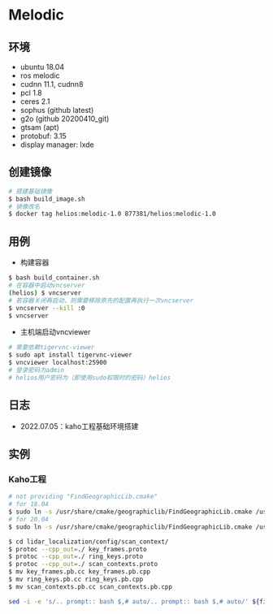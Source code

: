 # Melodic

## 环境

- ubuntu 18.04
- ros melodic
- cudnn 11.1, cudnn8
- pcl 1.8
- ceres 2.1
- sophus (github latest)
- g2o (github 20200410_git) 
- gtsam (apt)  
- protobuf: 3.15
- display manager: lxde

## 创建镜像

```bash
# 搭建基础镜像
$ bash build_image.sh
# 镜像改名
$ docker tag helios:melodic-1.0 877381/helios:melodic-1.0
```

## 用例

- 构建容器

```bash
$ bash build_container.sh
# 在容器中启动vncserver
(helios) $ vncserver
# 若容器关闭再启动，则需要移除原先的配置再执行一次vncserver
$ vncserver --kill :0
$ vncserver
```

- 主机端启动vncviewer

```bash
# 需要依赖tigervnc-viewer
$ sudo apt install tigervnc-viewer
$ vncviewer localhost:25900
# 登录密码为admin
# helios用户密码为（即使用sudo权限时的密码）helios
```

## 日志

- 2022.07.05：kaho工程基础环境搭建

## 实例

### Kaho工程

```bash
# not providing "FindGeographicLib.cmake" 
# for 18.04
$ sudo ln -s /usr/share/cmake/geographiclib/FindGeographicLib.cmake /usr/share/cmake-3.10/Modules/
# for 20.04
$ sudo ln -s /usr/share/cmake/geographiclib/FindGeographicLib.cmake /usr/share/cmake-3.16/Modules/

$ cd lidar_localization/config/scan_context/
$ protoc --cpp_out=./ key_frames.proto
$ protoc --cpp_out=./ ring_keys.proto
$ protoc --cpp_out=./ scan_contexts.proto
$ mv key_frames.pb.cc key_frames.pb.cpp
$ mv ring_keys.pb.cc ring_keys.pb.cpp
$ mv scan_contexts.pb.cc scan_contexts.pb.cpp

sed -i -e 's/.. prompt:: bash $,# auto/.. prompt:: bash $,# auto/' ${fileDirname}/${fileBasenameNoExtension}.rst
```

